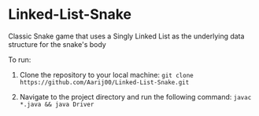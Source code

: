 # Linked-List-Snake
Classic Snake game that uses a Singly Linked List as the underlying data structure for the snake's body

To run:
1. Clone the repository to your local machine:
  `git clone https://github.com/Aarij00/Linked-List-Snake.git`

2. Navigate to the project directory and run the following command:
  `javac *.java && java Driver`
